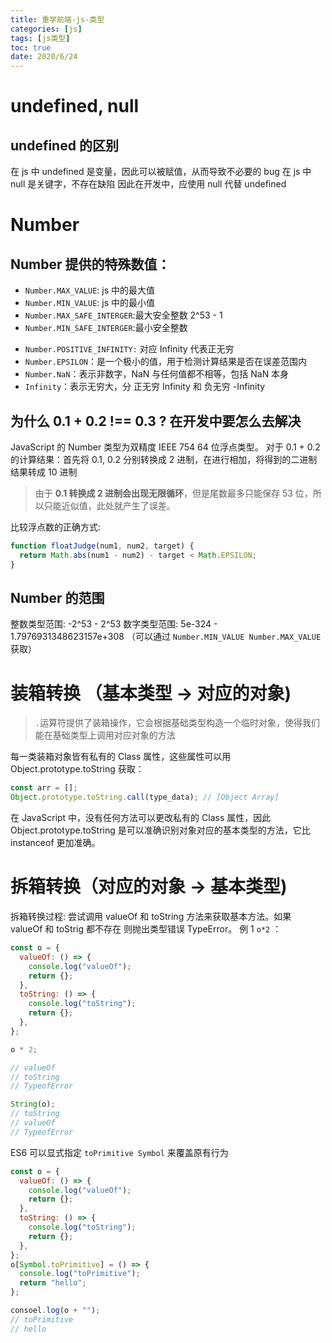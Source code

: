 ```yaml
---
title: 重学前端-js-类型
categories: [js]
tags: [js类型]
toc: true
date: 2020/6/24
---
```


# undefined, null

## undefined 的区别

在 js 中 undefined 是变量，因此可以被赋值，从而导致不必要的 bug
在 js 中 null 是关键字，不存在缺陷
因此在开发中，应使用 null 代替 undefined

# Number

## Number 提供的特殊数值：

- `Number.MAX_VALUE`: js 中的最大值
- `Number.MIN_VALUE`: js 中的最小值
- `Number.MAX_SAFE_INTERGER`:最大安全整数 2^53 - 1
- `Number.MIN_SAFE_INTERGER`:最小安全整数

* `Number.POSITIVE_INFINITY:` 对应 Infinity 代表正无穷
* `Number.EPSILON`：是一个极小的值，用于检测计算结果是否在误差范围内
* `Number.NaN`：表示非数字，NaN 与任何值都不相等，包括 NaN 本身
* `Infinity`：表示无穷大，分 正无穷 Infinity 和 负无穷 -Infinity

## 为什么 0.1 + 0.2 !== 0.3 ? 在开发中要怎么去解决

JavaScript 的 Number 类型为双精度 IEEE 754 64 位浮点类型。
对于 0.1 + 0.2 的计算结果：首先将 0.1, 0.2 分别转换成 2 进制，在进行相加，将得到的二进制结果转成 10 进制

> 由于 **0.1 转换成 2 进制会出现无限循环**，但是尾数最多只能保存 53 位，所以只能近似值，此处就产生了误差。

比较浮点数的正确方式:

```js
function floatJudge(num1, num2, target) {
  return Math.abs(num1 - num2) - target < Math.EPSILON;
}
```

## Number 的范围

整数类型范围: -2^53 - 2^53
数字类型范围: 5e-324 - 1.7976931348623157e+308 （可以通过 `Number.MIN_VALUE Number.MAX_VALUE` 获取）

# 装箱转换 （基本类型 -> 对应的对象)

> `.`运算符提供了装箱操作，它会根据基础类型构造一个临时对象，使得我们能在基础类型上调用对应对象的方法

每一类装箱对象皆有私有的 Class 属性，这些属性可以用 Object.prototype.toString 获取：

```js
const arr = [];
Object.prototype.toString.call(type_data); // [Object Array]
```

在 JavaScript 中，没有任何方法可以更改私有的 Class 属性，因此 Object.prototype.toString 是可以准确识别对象对应的基本类型的方法，它比 instanceof 更加准确。

# 拆箱转换（对应的对象 -> 基本类型)

拆箱转换过程: 尝试调用 valueOf 和 toString 方法来获取基本方法。如果 valueOf 和 toStrig 都不存在 则抛出类型错误 TypeError。
例 1 `o*2` ：

```js
const o = {
  valueOf: () => {
    console.log("valueOf");
    return {};
  },
  toString: () => {
    console.log("toString");
    return {};
  },
};

o * 2;

// valueOf
// toString
// TypeofError

String(o);
// toString
// valueOf
// TypeofError
```

ES6 可以显式指定 `toPrimitive Symbol` 来覆盖原有行为

```js
const o = {
  valueOf: () => {
    console.log("valueOf");
    return {};
  },
  toString: () => {
    console.log("toString");
    return {};
  },
};
o[Symbol.toPrimitive] = () => {
  console.log("toPrimitive");
  return "hello";
};

consoel.log(o + "");
// toPrimitive
// hello
```
